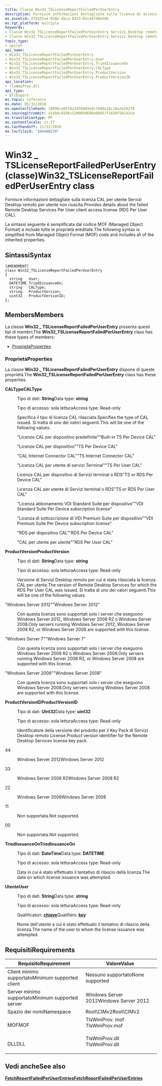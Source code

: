 ```yaml
---
title: Classe Win32_TSLicenseReportFailedPerUserEntry
description: Fornisce informazioni dettagliate sulla licenza di accesso client Servizi Desktop remoto per utente non riuscita (RDS \ 160; CAL per utente).
ms.assetid: 27d155a4-938e-4bca-8d15-03c44740e506
ms.tgt_platform: multiple
keywords:
- Classe Win32_TSLicenseReportFailedPerUserEntry Servizi Desktop remoto
- Classe Win32_TSLicenseReportFailedPerUserEntry Servizi Desktop remoto, descritta
topic_type:
- apiref
api_name:
- Win32_TSLicenseReportFailedPerUserEntry
- Win32_TSLicenseReportFailedPerUserEntry.User
- Win32_TSLicenseReportFailedPerUserEntry.TriedIssuanceOn
- Win32_TSLicenseReportFailedPerUserEntry.CALType
- Win32_TSLicenseReportFailedPerUserEntry.ProductVersion
- Win32_TSLicenseReportFailedPerUserEntry.ProductVersionID
api_location:
- TlsWmiProv.dll
api_type:
- DllExport
ms.topic: reference
ms.date: 05/31/2018
ms.openlocfilehash: 18098ce0510a39f6083edcf688a18c10a3e20278
ms.sourcegitcommit: a1494c819bc5200050696e66057f1020f5b142cb
ms.translationtype: MT
ms.contentlocale: it-IT
ms.lasthandoff: 12/12/2020
ms.locfileid: "104400270"
---
```

# <a name="win32_tslicensereportfailedperuserentry-class"></a><span data-ttu-id="089a7-105">Win32 \_ TSLicenseReportFailedPerUserEntry (classe)</span><span class="sxs-lookup"><span data-stu-id="089a7-105">Win32\_TSLicenseReportFailedPerUserEntry class</span></span>

<span data-ttu-id="089a7-106">Fornisce informazioni dettagliate sulla licenza CAL per utente Servizi Desktop remoto per utente non riuscita.</span><span class="sxs-lookup"><span data-stu-id="089a7-106">Provides details about the failed Remote Desktop Services Per User client access license (RDS Per User CAL).</span></span>

<span data-ttu-id="089a7-107">La sintassi seguente è semplificata dal codice MOF (Managed Object Format) e include tutte le proprietà ereditate.</span><span class="sxs-lookup"><span data-stu-id="089a7-107">The following syntax is simplified from Managed Object Format (MOF) code and includes all of the inherited properties.</span></span>

## <a name="syntax"></a><span data-ttu-id="089a7-108">Sintassi</span><span class="sxs-lookup"><span data-stu-id="089a7-108">Syntax</span></span>

``` syntax
[AMENDMENT]
class Win32_TSLicenseReportFailedPerUserEntry
{
  string   User;
  DATETIME TriedIssuanceOn;
  string   CALType;
  string   ProductVersion;
  uint32   ProductVersionID;
};
```

## <a name="members"></a><span data-ttu-id="089a7-109">Members</span><span class="sxs-lookup"><span data-stu-id="089a7-109">Members</span></span>

<span data-ttu-id="089a7-110">La classe **Win32 \_ TSLicenseReportFailedPerUserEntry** presenta questi tipi di membri:</span><span class="sxs-lookup"><span data-stu-id="089a7-110">The **Win32\_TSLicenseReportFailedPerUserEntry** class has these types of members:</span></span>

-   [<span data-ttu-id="089a7-111">Proprietà</span><span class="sxs-lookup"><span data-stu-id="089a7-111">Properties</span></span>](#properties)

### <a name="properties"></a><span data-ttu-id="089a7-112">Proprietà</span><span class="sxs-lookup"><span data-stu-id="089a7-112">Properties</span></span>

<span data-ttu-id="089a7-113">La classe **Win32 \_ TSLicenseReportFailedPerUserEntry** dispone di queste proprietà.</span><span class="sxs-lookup"><span data-stu-id="089a7-113">The **Win32\_TSLicenseReportFailedPerUserEntry** class has these properties.</span></span>

<dl> <dt>

<span data-ttu-id="089a7-114">**CALType**</span><span class="sxs-lookup"><span data-stu-id="089a7-114">**CALType**</span></span>
</dt> <dd> <dl> <dt>

<span data-ttu-id="089a7-115">Tipo di dati: **String**</span><span class="sxs-lookup"><span data-stu-id="089a7-115">Data type: **string**</span></span>
</dt> <dt>

<span data-ttu-id="089a7-116">Tipo di accesso: sola lettura</span><span class="sxs-lookup"><span data-stu-id="089a7-116">Access type: Read-only</span></span>
</dt> </dl>

<span data-ttu-id="089a7-117">Specifica il tipo di licenza CAL rilasciata.</span><span class="sxs-lookup"><span data-stu-id="089a7-117">Specifies the type of CAL issued.</span></span> <span data-ttu-id="089a7-118">Si tratta di uno dei valori seguenti.</span><span class="sxs-lookup"><span data-stu-id="089a7-118">This will be one of the following values.</span></span>

<span data-ttu-id="089a7-119">"Licenze CAL per dispositivo predefinite"</span><span class="sxs-lookup"><span data-stu-id="089a7-119">"Built-in TS Per Device CAL"</span></span>

<span data-ttu-id="089a7-120">"Licenze CAL per dispositivo"</span><span class="sxs-lookup"><span data-stu-id="089a7-120">"TS Per Device CAL"</span></span>

<span data-ttu-id="089a7-121">"CAL Internet Connector CAL"</span><span class="sxs-lookup"><span data-stu-id="089a7-121">"TS Internet Connector CAL"</span></span>

<span data-ttu-id="089a7-122">"Licenza CAL per utente di servizi Terminal"</span><span class="sxs-lookup"><span data-stu-id="089a7-122">"TS Per User CAL"</span></span>

<span data-ttu-id="089a7-123">Licenza CAL per dispositivo di Servizi terminal o RDS</span><span class="sxs-lookup"><span data-stu-id="089a7-123">"TS or RDS Per Device CAL"</span></span>

<span data-ttu-id="089a7-124">Licenza CAL per utente di Servizi terminal o RDS</span><span class="sxs-lookup"><span data-stu-id="089a7-124">"TS or RDS Per User CAL"</span></span>

<span data-ttu-id="089a7-125">"Licenza abbonamento VDI Standard Suite per dispositivo"</span><span class="sxs-lookup"><span data-stu-id="089a7-125">"VDI Standard Suite Per Device subscription license"</span></span>

<span data-ttu-id="089a7-126">"Licenza di sottoscrizione di VDI Premium Suite per dispositivo"</span><span class="sxs-lookup"><span data-stu-id="089a7-126">"VDI Premium Suite Per Device subscription license"</span></span>

<span data-ttu-id="089a7-127">"RDS per dispositivo CAL"</span><span class="sxs-lookup"><span data-stu-id="089a7-127">"RDS Per Device CAL"</span></span>

<span data-ttu-id="089a7-128">"CAL per utente per utente"</span><span class="sxs-lookup"><span data-stu-id="089a7-128">"RDS Per User CAL"</span></span>

</dd> <dt>

<span data-ttu-id="089a7-129">**ProductVersion**</span><span class="sxs-lookup"><span data-stu-id="089a7-129">**ProductVersion**</span></span>
</dt> <dd> <dl> <dt>

<span data-ttu-id="089a7-130">Tipo di dati: **String**</span><span class="sxs-lookup"><span data-stu-id="089a7-130">Data type: **string**</span></span>
</dt> <dt>

<span data-ttu-id="089a7-131">Tipo di accesso: sola lettura</span><span class="sxs-lookup"><span data-stu-id="089a7-131">Access type: Read-only</span></span>
</dt> </dl>

<span data-ttu-id="089a7-132">Versione di Servizi Desktop remoto per cui è stata rilasciata la licenza CAL per utente.</span><span class="sxs-lookup"><span data-stu-id="089a7-132">The version of Remote Desktop Services for which the RDS Per User CAL was issued.</span></span> <span data-ttu-id="089a7-133">Si tratta di uno dei valori seguenti.</span><span class="sxs-lookup"><span data-stu-id="089a7-133">This will be one of the following values.</span></span>

<dt>

<span data-ttu-id="089a7-134">"Windows Server 2012"</span><span class="sxs-lookup"><span data-stu-id="089a7-134">"Windows Server 2012"</span></span>
</dt> <dd>

<span data-ttu-id="089a7-135">Con questa licenza sono supportati solo i server che eseguono Windows Server 2012, Windows Server 2008 R2 o Windows Server 2008.</span><span class="sxs-lookup"><span data-stu-id="089a7-135">Only servers running Windows Server 2012, Windows Server 2008 R2, or Windows Server 2008 are supported with this license.</span></span>

</dd> <dt>

<span data-ttu-id="089a7-136">"Windows Server 7"</span><span class="sxs-lookup"><span data-stu-id="089a7-136">"Windows Server 7"</span></span>
</dt> <dd>

<span data-ttu-id="089a7-137">Con questa licenza sono supportati solo i server che eseguono Windows Server 2008 R2 o Windows Server 2008.</span><span class="sxs-lookup"><span data-stu-id="089a7-137">Only servers running Windows Server 2008 R2, or Windows Server 2008 are supported with this license.</span></span>

</dd> <dt>

<span data-ttu-id="089a7-138">"Windows Server 2008"</span><span class="sxs-lookup"><span data-stu-id="089a7-138">"Windows Server 2008"</span></span>
</dt> <dd>

<span data-ttu-id="089a7-139">Con questa licenza sono supportati solo i server che eseguono Windows Server 2008.</span><span class="sxs-lookup"><span data-stu-id="089a7-139">Only servers running Windows Server 2008 are supported with this license.</span></span>

</dd> </dl>

</dd> <dt>

<span data-ttu-id="089a7-140">**ProductVersionID**</span><span class="sxs-lookup"><span data-stu-id="089a7-140">**ProductVersionID**</span></span>
</dt> <dd> <dl> <dt>

<span data-ttu-id="089a7-141">Tipo di dati: **UInt32**</span><span class="sxs-lookup"><span data-stu-id="089a7-141">Data type: **uint32**</span></span>
</dt> <dt>

<span data-ttu-id="089a7-142">Tipo di accesso: sola lettura</span><span class="sxs-lookup"><span data-stu-id="089a7-142">Access type: Read-only</span></span>
</dt> </dl>

<span data-ttu-id="089a7-143">Identificatore della versione del prodotto per il Key Pack di Servizi Desktop remoto License.</span><span class="sxs-lookup"><span data-stu-id="089a7-143">Product version identifier for the Remote Desktop Services license key pack.</span></span>

<dt>

<span data-ttu-id="089a7-144">4</span><span class="sxs-lookup"><span data-stu-id="089a7-144">4</span></span>
</dt> <dd>

<span data-ttu-id="089a7-145">Windows Server 2012</span><span class="sxs-lookup"><span data-stu-id="089a7-145">Windows Server 2012</span></span>

</dd> <dt>

<span data-ttu-id="089a7-146">3</span><span class="sxs-lookup"><span data-stu-id="089a7-146">3</span></span>
</dt> <dd>

<span data-ttu-id="089a7-147">Windows Server 2008 R2</span><span class="sxs-lookup"><span data-stu-id="089a7-147">Windows Server 2008 R2</span></span>

</dd> <dt>

<span data-ttu-id="089a7-148">2</span><span class="sxs-lookup"><span data-stu-id="089a7-148">2</span></span>
</dt> <dd>

<span data-ttu-id="089a7-149">Windows Server 2008</span><span class="sxs-lookup"><span data-stu-id="089a7-149">Windows Server 2008</span></span>

</dd> <dt>

<span data-ttu-id="089a7-150">1</span><span class="sxs-lookup"><span data-stu-id="089a7-150">1</span></span>
</dt> <dd>

<span data-ttu-id="089a7-151">Non supportata.</span><span class="sxs-lookup"><span data-stu-id="089a7-151">Not supported.</span></span>

</dd> <dt>

<span data-ttu-id="089a7-152">0</span><span class="sxs-lookup"><span data-stu-id="089a7-152">0</span></span>
</dt> <dd>

<span data-ttu-id="089a7-153">Non supportata.</span><span class="sxs-lookup"><span data-stu-id="089a7-153">Not supported.</span></span>

</dd> </dl>

</dd> <dt>

<span data-ttu-id="089a7-154">**TriedIssuanceOn**</span><span class="sxs-lookup"><span data-stu-id="089a7-154">**TriedIssuanceOn**</span></span>
</dt> <dd> <dl> <dt>

<span data-ttu-id="089a7-155">Tipo di dati: **DateTime**</span><span class="sxs-lookup"><span data-stu-id="089a7-155">Data type: **DATETIME**</span></span>
</dt> <dt>

<span data-ttu-id="089a7-156">Tipo di accesso: sola lettura</span><span class="sxs-lookup"><span data-stu-id="089a7-156">Access type: Read-only</span></span>
</dt> </dl>

<span data-ttu-id="089a7-157">Data in cui è stato effettuato il tentativo di rilascio della licenza.</span><span class="sxs-lookup"><span data-stu-id="089a7-157">The date on which license issuance was attempted.</span></span>

</dd> <dt>

<span data-ttu-id="089a7-158">**Utente**</span><span class="sxs-lookup"><span data-stu-id="089a7-158">**User**</span></span>
</dt> <dd> <dl> <dt>

<span data-ttu-id="089a7-159">Tipo di dati: **String**</span><span class="sxs-lookup"><span data-stu-id="089a7-159">Data type: **string**</span></span>
</dt> <dt>

<span data-ttu-id="089a7-160">Tipo di accesso: sola lettura</span><span class="sxs-lookup"><span data-stu-id="089a7-160">Access type: Read-only</span></span>
</dt> <dt>

<span data-ttu-id="089a7-161">Qualificatori: [ **chiave**](/windows/desktop/WmiSdk/key-qualifier)</span><span class="sxs-lookup"><span data-stu-id="089a7-161">Qualifiers: [**key**](/windows/desktop/WmiSdk/key-qualifier)</span></span>
</dt> </dl>

<span data-ttu-id="089a7-162">Nome dell'utente a cui è stato effettuato il tentativo di rilascio della licenza.</span><span class="sxs-lookup"><span data-stu-id="089a7-162">The name of the user to whom the license issuance was attempted.</span></span>

</dd> </dl>

## <a name="requirements"></a><span data-ttu-id="089a7-163">Requisiti</span><span class="sxs-lookup"><span data-stu-id="089a7-163">Requirements</span></span>



| <span data-ttu-id="089a7-164">Requisito</span><span class="sxs-lookup"><span data-stu-id="089a7-164">Requirement</span></span> | <span data-ttu-id="089a7-165">Valore</span><span class="sxs-lookup"><span data-stu-id="089a7-165">Value</span></span> |
|-------------------------------------|-------------------------------------------------------------------------------------------|
| <span data-ttu-id="089a7-166">Client minimo supportato</span><span class="sxs-lookup"><span data-stu-id="089a7-166">Minimum supported client</span></span><br/> | <span data-ttu-id="089a7-167">Nessuno supportato</span><span class="sxs-lookup"><span data-stu-id="089a7-167">None supported</span></span><br/>                                                                 |
| <span data-ttu-id="089a7-168">Server minimo supportato</span><span class="sxs-lookup"><span data-stu-id="089a7-168">Minimum supported server</span></span><br/> | <span data-ttu-id="089a7-169">Windows Server 2012</span><span class="sxs-lookup"><span data-stu-id="089a7-169">Windows Server 2012</span></span><br/>                                                            |
| <span data-ttu-id="089a7-170">Spazio dei nomi</span><span class="sxs-lookup"><span data-stu-id="089a7-170">Namespace</span></span><br/>                | <span data-ttu-id="089a7-171">Root\\CIMv2</span><span class="sxs-lookup"><span data-stu-id="089a7-171">Root\\CIMv2</span></span><br/>                                                                    |
| <span data-ttu-id="089a7-172">MOF</span><span class="sxs-lookup"><span data-stu-id="089a7-172">MOF</span></span><br/>                      | <dl> <span data-ttu-id="089a7-173"><dt>TlsWmiProv. mof</dt></span><span class="sxs-lookup"><span data-stu-id="089a7-173"><dt>TlsWmiProv.mof</dt></span></span> </dl> |
| <span data-ttu-id="089a7-174">DLL</span><span class="sxs-lookup"><span data-stu-id="089a7-174">DLL</span></span><br/>                      | <dl> <span data-ttu-id="089a7-175"><dt>TlsWmiProv.dll</dt></span><span class="sxs-lookup"><span data-stu-id="089a7-175"><dt>TlsWmiProv.dll</dt></span></span> </dl> |



## <a name="see-also"></a><span data-ttu-id="089a7-176">Vedi anche</span><span class="sxs-lookup"><span data-stu-id="089a7-176">See also</span></span>

<dl> <dt>

[<span data-ttu-id="089a7-177">**FetchReportFailedPerUserEntries**</span><span class="sxs-lookup"><span data-stu-id="089a7-177">**FetchReportFailedPerUserEntries**</span></span>](fetchreportfailedperuserentries-win32-tslicensereport.md)
</dt> </dl>

 

